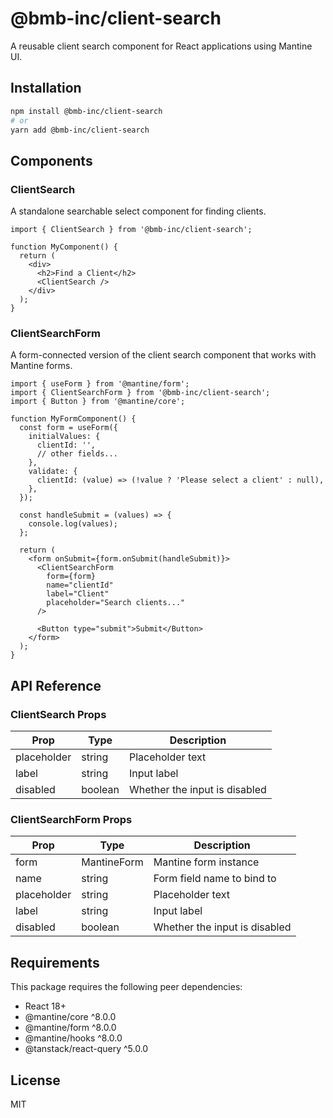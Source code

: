# @bmb-inc/client-search

A reusable client search component for React applications using Mantine UI.

## Installation

```bash
npm install @bmb-inc/client-search
# or
yarn add @bmb-inc/client-search
```

## Components

### ClientSearch

A standalone searchable select component for finding clients.

```tsx
import { ClientSearch } from '@bmb-inc/client-search';

function MyComponent() {
  return (
    <div>
      <h2>Find a Client</h2>
      <ClientSearch />
    </div>
  );
}
```

### ClientSearchForm

A form-connected version of the client search component that works with Mantine forms.

```tsx
import { useForm } from '@mantine/form';
import { ClientSearchForm } from '@bmb-inc/client-search';
import { Button } from '@mantine/core';

function MyFormComponent() {
  const form = useForm({
    initialValues: {
      clientId: '',
      // other fields...
    },
    validate: {
      clientId: (value) => (!value ? 'Please select a client' : null),
    },
  });

  const handleSubmit = (values) => {
    console.log(values);
  };

  return (
    <form onSubmit={form.onSubmit(handleSubmit)}>
      <ClientSearchForm
        form={form}
        name="clientId"
        label="Client"
        placeholder="Search clients..."
      />
      
      <Button type="submit">Submit</Button>
    </form>
  );
}
```

## API Reference

### ClientSearch Props

| Prop | Type | Description |
|------|------|-------------|
| placeholder | string | Placeholder text |
| label | string | Input label |
| disabled | boolean | Whether the input is disabled |

### ClientSearchForm Props

| Prop | Type | Description |
|------|------|-------------|
| form | MantineForm | Mantine form instance |
| name | string | Form field name to bind to |
| placeholder | string | Placeholder text |
| label | string | Input label |
| disabled | boolean | Whether the input is disabled |

## Requirements

This package requires the following peer dependencies:

- React 18+
- @mantine/core ^8.0.0
- @mantine/form ^8.0.0
- @mantine/hooks ^8.0.0
- @tanstack/react-query ^5.0.0

## License

MIT